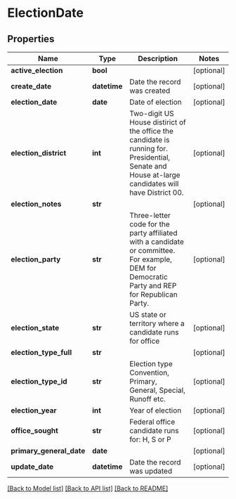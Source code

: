 # ElectionDate

## Properties
Name | Type | Description | Notes
------------ | ------------- | ------------- | -------------
**active_election** | **bool** |  | [optional] 
**create_date** | **datetime** | Date the record was created | [optional] 
**election_date** | **date** | Date of election | [optional] 
**election_district** | **int** | Two-digit US House distirict of the office the candidate is running for. Presidential, Senate and House at-large candidates will have District 00. | [optional] 
**election_notes** | **str** |  | [optional] 
**election_party** | **str** | Three-letter code for the party affiliated with a candidate or committee. For example, DEM for Democratic Party and REP for Republican Party. | [optional] 
**election_state** | **str** | US state or territory where a candidate runs for office | [optional] 
**election_type_full** | **str** |  | [optional] 
**election_type_id** | **str** | Election type  Convention, Primary, General, Special, Runoff etc.  | [optional] 
**election_year** | **int** | Year of election | [optional] 
**office_sought** | **str** | Federal office candidate runs for: H, S or P | [optional] 
**primary_general_date** | **date** |  | [optional] 
**update_date** | **datetime** | Date the record was updated | [optional] 

[[Back to Model list]](../README.md#documentation-for-models) [[Back to API list]](../README.md#documentation-for-api-endpoints) [[Back to README]](../README.md)


